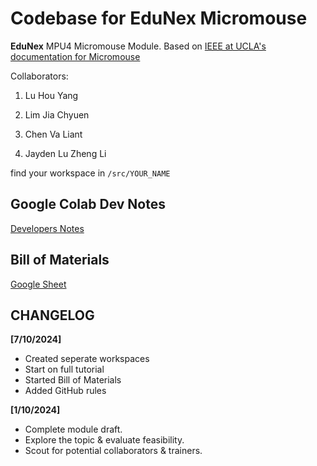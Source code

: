# **Codebase for EduNex Micromouse**

**EduNex** MPU4 Micromouse Module. Based on [IEEE at UCLA's documentation for Micromouse](https://projects.ieeebruins.com/micromouse/)

Collaborators:

1. Lu Hou Yang

1. Lim Jia Chyuen

1. Chen Va Liant

1. Jayden Lu Zheng Li

find your workspace in `/src/YOUR_NAME`

## **Google Colab Dev Notes**

[Developers Notes](https://colab.research.google.com/drive/1OhPtsug7c6ERH516GHHfrw8AQKe1pcUC?usp=sharing)

## **Bill of Materials**

[Google Sheet](https://docs.google.com/spreadsheets/d/1ZZu8l19GLcMKLnv5OAhw-kwXTlIrgD-ZDA4Fticfcko/edit?usp=sharing)

## **CHANGELOG**

**[7/10/2024]**

- Created seperate workspaces
- Start on full tutorial
- Started Bill of Materials
- Added GitHub rules

**[1/10/2024]**

- Complete module draft.
- Explore the topic & evaluate feasibility.
- Scout for potential collaborators & trainers.
